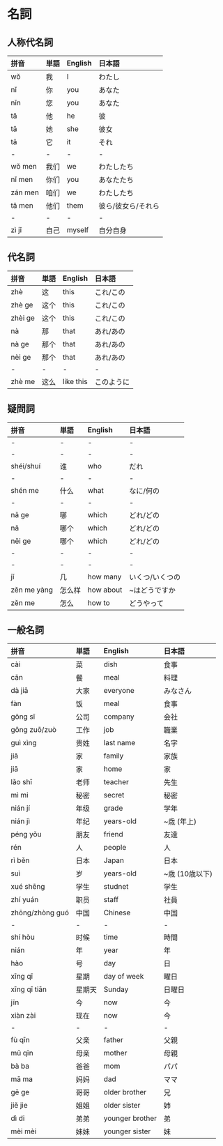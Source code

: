 # 名詞

## 人称代名詞

|拼音|単語|English|日本語|
|:--|:--|:--|:--|
|wǒ|我|I|わたし|
|nǐ|你|you|あなた|
|nǐn|您|you|あなた|
|tā|他|he|彼|
|tā|她|she|彼女|
|tā|它|it|それ|
|-|-|-|-|
|wǒ men|我们|we|わたしたち|
|nǐ men|你们|you|あなたたち|
|zán men|咱们|we|わたしたち|
|tā men|他们|them|彼ら/彼女ら/それら|
|-|-|-|-|
|zì jǐ|自己|myself|自分自身|

## 代名詞

|拼音|単語|English|日本語|
|:--|:--|:--|:--|
|zhè|这|this|これ/この|
|zhè ge|这个|this|これ/この|
|zhèi ge|这个|this|これ/この|
|nà|那|that|あれ/あの|
|nà ge|那个|that|あれ/あの|
|nèi ge|那个|that|あれ/あの|
|-|-|-|-|
|zhè me|这么|like this|このように|

## 疑問詞

|拼音|単語|English|日本語|
|:--|:--|:--|:--|
|-|-|-|-|-|
|-|-|-|-|-|
|shéi/shuí|谁|who|だれ|
|-|-|-|-|-|
|shén me|什么|what|なに/何の|
|-|-|-|-|-|
|nǎ ge|哪|which|どれ/どの|
|nǎ|哪个|which|どれ/どの|
|něi ge|哪个|which|どれ/どの|
|-|-|-|-|-|
|-|-|-|-|-|
|jǐ|几|how many|いくつ/いくつの|
|zěn me yàng|怎么样|how about|~はどうですか|
|zěn me|怎么|how to|どうやって|

## 一般名詞

|拼音|単語|English|日本語|
|:--|:--|:--|:--|
|cài|菜|dish|食事|
|cān|餐|meal|料理|
|dà jiā|大家|everyone|みなさん|
|fàn|饭|meal|食事|
|gōng sī|公司|company|会社|
|gōng zuō/zuò|工作|job|職業|
|guì xìng|贵姓|last name|名字|
|jiā|家|family|家族|
|jiā|家|home|家|
|lǎo shī|老师|teacher|先生|
|mì mi|秘密|secret|秘密|
|nián jí|年级|grade|学年|
|nián jì|年纪|years-old|~歳 (年上)|
|péng yǒu|朋友|friend|友達|
|rén|人|people|人|
|rì běn|日本|Japan|日本|
|suì|岁|years-old|~歳 (10歳以下)|
|xué shēng|学生|studnet|学生|
|zhí yuán|职员|staff|社員|
|zhōng/zhòng guó|中国|Chinese|中国|
|-|-|-|-|-|
|shí hòu|时候|time|時間|
|nián|年|year|年|
|hào|号|day|日|
|xīng qī|星期|day of week|曜日|
|xīng qī tiān|星期天|Sunday|日曜日|
|jīn|今|now|今|
|xiàn zài|现在|now|今|
|-|-|-|-|-|
|fù qīn|父亲|father|父親|
|mǔ qīn|母亲|mother|母親|
|bà ba|爸爸|mom|パパ|
|mā ma|妈妈|dad|ママ|
|gē ge|哥哥|older brother|兄|
|jiě jie|姐姐|older sister|姉|
|dì di|弟弟|younger brother|弟|
|mèi mèi|妹妹|younger sister|妹|

